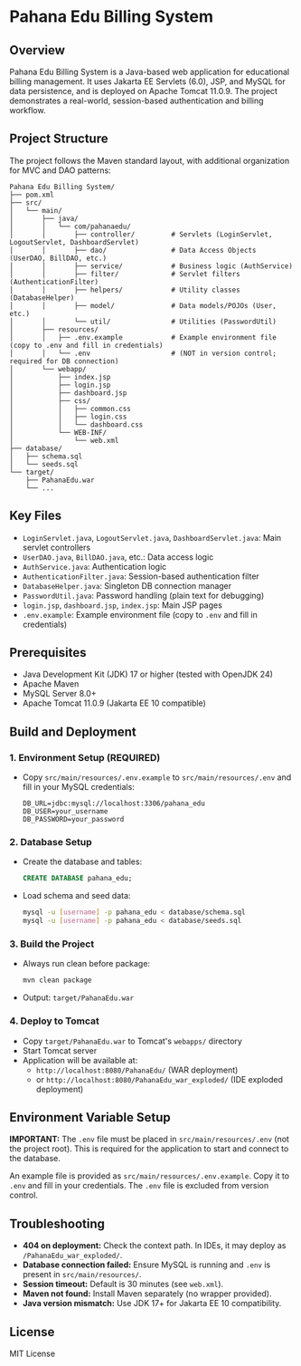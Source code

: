 
# Pahana Edu Billing System

## Overview

Pahana Edu Billing System is a Java-based web application for educational billing management. It uses Jakarta EE Servlets (6.0), JSP, and MySQL for data persistence, and is deployed on Apache Tomcat 11.0.9. The project demonstrates a real-world, session-based authentication and billing workflow.

## Project Structure

The project follows the Maven standard layout, with additional organization for MVC and DAO patterns:

```text
Pahana Edu Billing System/
├── pom.xml
├── src/
│   └── main/
│       ├── java/
│       │   └── com/pahanaedu/
│       │       ├── controller/         # Servlets (LoginServlet, LogoutServlet, DashboardServlet)
│       │       ├── dao/                # Data Access Objects (UserDAO, BillDAO, etc.)
│       │       ├── service/            # Business logic (AuthService)
│       │       ├── filter/             # Servlet filters (AuthenticationFilter)
│       │       ├── helpers/            # Utility classes (DatabaseHelper)
│       │       ├── model/              # Data models/POJOs (User, etc.)
│       │       └── util/               # Utilities (PasswordUtil)
│       ├── resources/
│       │   ├── .env.example            # Example environment file (copy to .env and fill in credentials)
│       │   └── .env                    # (NOT in version control; required for DB connection)
│       └── webapp/
│           ├── index.jsp
│           ├── login.jsp
│           ├── dashboard.jsp
│           ├── css/
│           │   ├── common.css
│           │   ├── login.css
│           │   └── dashboard.css
│           └── WEB-INF/
│               └── web.xml
├── database/
│   ├── schema.sql
│   └── seeds.sql
└── target/
    ├── PahanaEdu.war
    └── ...
```

## Key Files

- `LoginServlet.java`, `LogoutServlet.java`, `DashboardServlet.java`: Main servlet controllers
- `UserDAO.java`, `BillDAO.java`, etc.: Data access logic
- `AuthService.java`: Authentication logic
- `AuthenticationFilter.java`: Session-based authentication filter
- `DatabaseHelper.java`: Singleton DB connection manager
- `PasswordUtil.java`: Password handling (plain text for debugging)
- `login.jsp`, `dashboard.jsp`, `index.jsp`: Main JSP pages
- `.env.example`: Example environment file (copy to `.env` and fill in credentials)

## Prerequisites

- Java Development Kit (JDK) 17 or higher (tested with OpenJDK 24)
- Apache Maven
- MySQL Server 8.0+
- Apache Tomcat 11.0.9 (Jakarta EE 10 compatible)

## Build and Deployment

### 1. Environment Setup (REQUIRED)

- Copy `src/main/resources/.env.example` to `src/main/resources/.env` and fill in your MySQL credentials:

  ```
  DB_URL=jdbc:mysql://localhost:3306/pahana_edu
  DB_USER=your_username
  DB_PASSWORD=your_password
  ```

### 2. Database Setup

- Create the database and tables:

  ```sql
  CREATE DATABASE pahana_edu;
  ```

- Load schema and seed data:

  ```bash
  mysql -u [username] -p pahana_edu < database/schema.sql
  mysql -u [username] -p pahana_edu < database/seeds.sql
  ```

### 3. Build the Project

- Always run clean before package:

  ```bash
  mvn clean package
  ```

- Output: `target/PahanaEdu.war`

### 4. Deploy to Tomcat

- Copy `target/PahanaEdu.war` to Tomcat's `webapps/` directory
- Start Tomcat server
- Application will be available at:
  - `http://localhost:8080/PahanaEdu/` (WAR deployment)
  - or `http://localhost:8080/PahanaEdu_war_exploded/` (IDE exploded deployment)

## Environment Variable Setup

**IMPORTANT:** The `.env` file must be placed in `src/main/resources/.env` (not the project root). This is required for the application to start and connect to the database.

An example file is provided as `src/main/resources/.env.example`. Copy it to `.env` and fill in your credentials. The `.env` file is excluded from version control.

## Troubleshooting

- **404 on deployment:** Check the context path. In IDEs, it may deploy as `/PahanaEdu_war_exploded/`.
- **Database connection failed:** Ensure MySQL is running and `.env` is present in `src/main/resources/`.
- **Session timeout:** Default is 30 minutes (see `web.xml`).
- **Maven not found:** Install Maven separately (no wrapper provided).
- **Java version mismatch:** Use JDK 17+ for Jakarta EE 10 compatibility.

## License

MIT License
